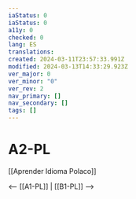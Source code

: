 ```yaml
---
iaStatus: 0
iaStatus: 0
a11y: 0
checked: 0
lang: ES
translations: 
created: 2024-03-11T23:57:33.991Z
modified: 2024-03-13T14:33:29.923Z
ver_major: 0
ver_minor: "0"
ver_rev: 2
nav_primary: []
nav_secondary: []
tags: []
---
```

# A2-PL

[[Aprender Idioma Polaco]]

<-- [[A1-PL]] | [[B1-PL]] -->